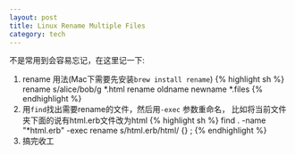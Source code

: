 ```yaml
---
layout: post
title: Linux Rename Multiple Files
category: tech
---
```

不是常用到会容易忘记，在这里记一下:

1. rename 用法(Mac下需要先安装`brew install rename`)
{% highlight sh %}
rename s/alice/bob/g *.html
rename oldname newname *.files
{% endhighlight %}
2. 用`find`找出需要rename的文件，然后用`-exec` 参数重命名，
   比如将当前文件夹下面的说有html.erb文件改为html
{% highlight sh %}
    find . -name "*html.erb" -exec rename s/html\.erb/html/ {} \;
{% endhighlight %}
3. 搞完收工
